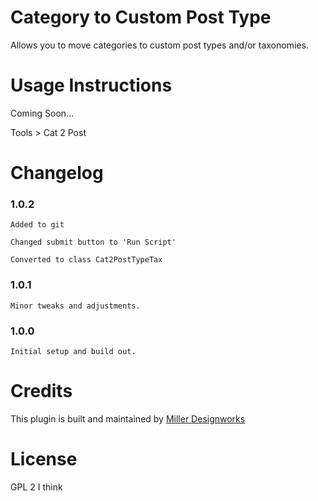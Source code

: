 Category to Custom Post Type
===========

Allows you to move categories to custom post types and/or taxonomies. 

Usage Instructions
===========

Coming Soon...

Tools > Cat 2 Post

Changelog
===========

### 1.0.2

	Added to git
	
	Changed submit button to 'Run Script'
	
	Converted to class Cat2PostTypeTax

### 1.0.1

	Minor tweaks and adjustments.

### 1.0.0

	Initial setup and build out.
	

Credits
===========

This plugin is built and maintained by [Miller Designworks](http://millerdesignworks.com "Miller Designworks")

License
===========

GPL 2 I think
